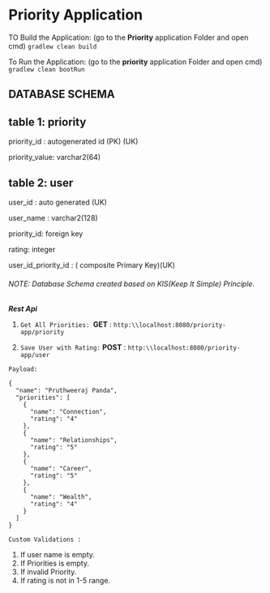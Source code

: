 # Priority Application

TO Build the Application: (go to the **Priority** application Folder and open cmd)
`gradlew clean build`

To Run the Application: (go to the **priority** application Folder and open cmd)
`gradlew clean bootRun`

## DATABASE SCHEMA

table 1: priority
------------------
priority_id : autogenerated id (PK) (UK)

priority_value: varchar2(64)

table 2: user
--------------
user_id : auto generated (UK)

user_name : varchar2(128)

priority_id: foreign key

rating: integer

user_id_priority_id : ( composite Primary Key)(UK)

###### NOTE: Database Schema created based on KIS(Keep It Simple) Principle.

_**Rest Api**_

1) `Get All Priorities:
   `**GET** : `http:\\localhost:8080/priority-app/priority`


2) `Save User with Rating:`
   **POST** : `http:\\localhost:8080/priority-app/user`

`Payload:`

```
{
  "name": "Pruthweeraj Panda",
  "priorities": [
    {
      "name": "Connection",
      "rating": "4"
    },
    {
      "name": "Relationships",
      "rating": "5"
    },
    {
      "name": "Career",
      "rating": "5"
    },
    {
      "name": "Wealth",
      "rating": "4"
    }
  ]
}
```

`Custom Validations : `

1) If user name is empty.
2) If Priorities is empty.
3) If invalid Priority.
4) If rating is not in 1-5 range.
